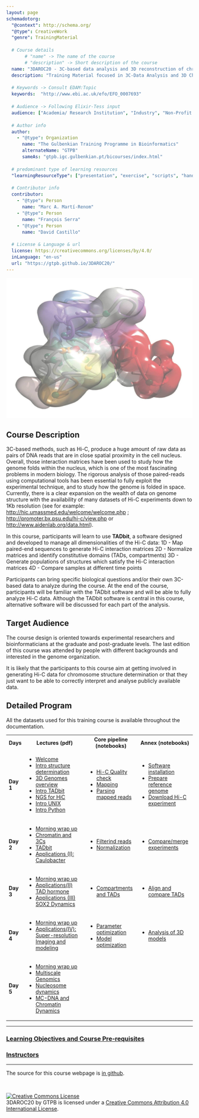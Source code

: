 ```yaml
---
layout: page
schemadotorg:
  "@context": http://schema.org/
  "@type": CreativeWork
  "genre": TrainingMaterial

  # Course details
       # "name" -> The name of the course
       # "description" -> Short description of the course
  name: "3DAROC20 - 3C-based data analysis and 3D reconstruction of chromatin folding"
  description: "Training Material focused in 3C-Data Analysis and 3D Chromatin Folding."

  # Keywords -> Consult EDAM:Topic
  keywords:  "http://www.ebi.ac.uk/efo/EFO_0007693"

  # Audience -> Following Elixir-Tess input
  audience: ["Academia/ Research Institution", "Industry", "Non-Profit Organisation", "Healthcare"]

  # Author info
  author:
    - "@type": Organization
      name: "The Gulbenkian Training Programme in Bioinformatics"
      alternateName: "GTPB"
      sameAs: "gtpb.igc.gulbenkian.pt/bicourses/index.html"

  # predominant type of learning resources
  "learningResourceType": ["presentation", "exercise", "scripts", "handout"]

  # Contributor info
  contributor:
    - "@type": Person
      name: "Marc A. Martí-Renom"
    - "@type": Person
      name: "François Serra"
    - "@type": Person
      name: "David Castillo"

  # License & Language & url
  license: https://creativecommons.org/licenses/by/4.0/
  inLanguage: "en-us"
  url: "https://gtpb.github.io/3DAROC20/"
---
```


![](./assets/material/Entry_Image.jpg)

## Course Description

3C-based methods, such as Hi-C, produce a huge amount of raw data as pairs of DNA reads that are in close spatial proximity in the cell nucleus. Overall, those interaction matrices have been used to study how the genome folds within the nucleus, which is one of the most fascinating problems in modern biology. The rigorous analysis of those paired-reads using computational tools has been essential to fully exploit the experimental technique, and to study how the genome is folded in space. Currently, there is a clear expansion on the wealth of data on genome structure with the availability of many datasets of Hi-C experiments down to 1Kb resolution (see for example: http://hic.umassmed.edu/welcome/welcome.php ; http://promoter.bx.psu.edu/hi-c/view.php or http://www.aidenlab.org/data.html).

In this course, participants will learn to use **TADbit**, a software designed and developed to manage all dimensionalities of the Hi-C data:
1D - Map paired-end sequences to generate Hi-C interaction matrices
2D - Normalize matrices and identify constitutive domains (TADs, compartments)
3D - Generate populations of structures which satisfy the Hi-C interaction matrices
4D - Compare samples at different time points

Participants can bring specific biological questions and/or their own 3C-based data to analyze during the course. At the end of the course, participants will be familiar with the TADbit software and will be able to fully analyze Hi-C data. Although the TADbit software is central in this course, alternative software will be discussed for each part of the analysis.

## Target Audience

The course design is oriented towards experimental researchers and bioinformaticians at the graduate and post-graduate levels. The last edition of this course was attended by people with different backgrounds and interested in the genome organization.

It is likely that the participants to this course aim at getting involved in generating Hi-C data for chromosome structure determination or that they just want to be able to correctly interpret and analyse publicly available data.

## Detailed Program

All the datasets used for this training course is available throughout the documentation.


<table>
  <tbody>
    <tr>
      <th>Days</th>
      <th>Lectures (pdf)</th>
      <th>Core pipeline (notebooks)</th>
      <th>Annex (notebooks)</th>
    </tr>
    <tr>
     <td><strong>Day 1</strong></td>
     <td>
       <ul>
        <li> <a href="./assets/material/Presentations/Day1/01_20180917_Welcome.pdf">Welcome</a></li>
        <li> <a href="./assets/material//Presentations/Day1/02_20180917_introduction_to_structure_determination.pdf">Intro structure determination</a></li>
        <li> <a href="./assets/material/Presentations/Day1/03_20180917_3D-genomes_overview.pdf">3D Genomes overview</a></li>
        <li> <a href="./assets/material/Presentations/Day1/04_20180917_Intro_TADbit.pdf">Intro TADbit</a></li>
        <li> <a href="./assets/material/Presentations/Day1/05_20180917_NGS_for_HiC.pdf">NGS for HiC</a></li>
        <li> <a href="./assets/material/Presentations/Day1/06_20180917_linux.pdf">Intro UNIX</a></li>
        <li> <a href="./assets/material/Presentations/Day1/07_20180917_python.pdf">Intro Python</a></li>
       </ul>
     </td>
     <td>
       <ul>
        <li> <a href="./assets/material/Notebooks/00-Hi-C%20quality%20check.ipynb">Hi-C Quality check</a></li>
        <li> <a href="./assets/material/Notebooks/01-Mapping.ipynb">Mapping</a></li>
        <li> <a href="./assets/material/Notebooks/02-Parsing%20mapped%20reads.ipynb">Parsing mapped reads</a></li>
       </ul>
    </td>
    <td>
       <ul>
        <li> <a href="./assets/material/Notebooks/A0-Preparing%20your%20computer%20for%20HiC%20data%20analysis.ipynb">Software installation</a></li>
        <li> <a href="./assets/material/Notebooks/A1-Preparation%20reference%20genome.ipynb">Prepare reference genome</a></li>
        <li> <a href="./assets/material/Notebooks/A2-Download%20published%20Hi-C%20experiments.ipynb">Download Hi-C experiment</a></li>
       </ul>
    </td>
   </tr>
    <tr>
     <td><strong>Day 2</strong></td>
     <td>
       <ul>
        <li> <a href="./assets/material/Presentations/Day2/01_20180918_Summary_of_day_1.pdf">Morning wrap up</a></li>
        <li> <a href="./assets/material/Presentations/Day2/02_20180918_Chromatin_and_3Cs.pdf">Chromatin and 3Cs</a></li>
        <li> <a href="./assets/material/Presentations/Day2/03_20180918_TADbit.pdf">TADbit</a></li>
        <li> <a href="./assets/material/Presentations/Day2/04_20180918_Applications(II)_Caulobacter.pdf">Applications (I): Caulobacter</a></li>
       </ul>
     </td>
     <td>
       <ul>
        <li> <a href="./assets/material/Notebooks/03-Filtering%20mapped%20reads.ipynb">Filterind reads</a></li>
        <li> <a href="./assets/material/Notebooks/04-Bin-filtering%20and%20normalization.ipynb">Normalization</a></li>
       </ul>
    </td>
    <td>
       <ul>
        <li> <a href="./assets/material/Notebooks/A3-Compare%20and%20merge%20Hi-C%20experiments.ipynb">Compare/merge experiments</a></li>
       </ul>
    </td>
   </tr>
   <tr>
     <td><strong>Day 3</strong></td>
     <td>
       <ul>
        <li> <a href="./assets/material/Presentations/Day3/01_20180919_Summary_of_day_2.pdf">Morning wrap up</a></li>
        <li> <a href="./assets/material/Presentations/Day3/02_20180919_Applications(II)_TAD_hormone.pdf">Applications(II) TAD hormone</a></li>
        <li> <a href="./assets/material/Presentations/Day3/02_20180920_Applications(IIIa)_SOX2Dynamics.pdf">Applications (III) SOX2 Dynamics</a></li>
       </ul>
     </td>
     <td>
       <ul>
        <li> <a href="./assets/material/Notebooks/05-Compartments%20and%20TADs.ipynb">Compartments and TADs</a></li>
       </ul>
    </td>
    <td>
       <ul>
        <li> <a href="./assets/material/Notebooks/A4-Align%20and%20compare%20TADs.ipynb">Align and compare TADs</a></li>
       </ul>
    </td>
   </tr>
   <tr>
     <td><strong>Day 4</strong></td>
     <td>
      <ul>
        <li> <a href="./assets/material/Presentations/Day4/01_20180920_Summary_of_day_3.pdf">Morning wrap up</a></li>
        <li> <a href="./assets/material/Presentations/Day4/03_20180920_Applications(IIIb)_IMGR.pdf">Applications(IV): Super-resolution Imaging and modeling</a></li>
       </ul>
     </td>
     <td>
       <ul>
        <li> <a href="./assets/material/Notebooks/06a-Modeling%20-%20parameter%20optimization.ipynb">Parameter optimization</a></li>
        <li> <a href="./assets/material/Notebooks/06b-Modeling%20-%20model%20optimization.ipynb">Model optimization</a></li>
       </ul>
    </td>
    <td>
       <ul>
        <li> <a href="./assets/material/Notebooks/A5-Modeling%20-%20analysis%20of%203D%20models.ipynb">Analysis of 3D models</a></li>
       </ul>
    </td>
   </tr>
    <tr>
     <td><strong>Day 5</strong></td>
     <td>
      <ul>
        <li> <a href="./assets/material/Presentations/Day5/01_20180921_Summary_of_day_4.pdf">Morning wrap up</a></li>
        <li> <a href="./assets/material/Presentations/Day5/02_20180921_MuG.pdf">Multiscale Genomics</a></li>
        <li> <a href="./assets/material/Presentations/Day5/NucDyn_3DAROC18.pdf">Nucleosome dynamics</a></li>
        <li> <a href="./assets/material/Presentations/Day5/3DAROC_mcdna_chromdyn_juergenwalther_21_09_18.pdf">MC-DNA and Chromatin Dynamics</a></li>
       </ul>
     </td>
     <td></td>
     <td></td>
   </tr>
  </tbody>
</table>


---

### [Learning Objectives and Course Pre-requisites](pages/objectives_prerequisites.md)

### [Instructors](pages/instructors.md)

---

The source for this course webpage is [in github](https://github.com/GTPB/3DAROC20).

<br/>

<a rel="license" href="http://creativecommons.org/licenses/by/4.0/"><img alt="Creative Commons License" style="border-width:0" src="https://i.creativecommons.org/l/by/4.0/88x31.png" /></a><br /><span xmlns:dct="http://purl.org/dc/terms/" property="dct:title">3DAROC20</span> by <span xmlns:cc="http://creativecommons.org/ns#" property="cc:attributionName">GTPB</span> is licensed under a <a rel="license" href="http://creativecommons.org/licenses/by/4.0/">Creative Commons Attribution 4.0 International License</a>.
